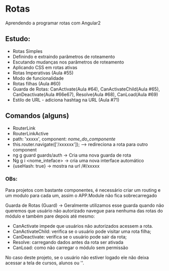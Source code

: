 # Rotas

Aprendendo a programar rotas com Angular2

## Estudo:

- Rotas Simples
- Definindo e extraindo parâmetros de roteamento
- Escutando mudanças nos parâmetros de roteamento
- Aplicando CSS em rotas ativas
- Rotas Imperativas (Aula #55)
- Modo de funcionalidade
- Rotas filhas (Aula #60)
- Guarda de Rotas: CanActivate(Aula #64), CanActivateChild(Aula #65), CanDeactivate(Aula #66e67), Resolve(Aula #68), CanLoad(Aula #69)
- Estilo de URL - adiciona hashtag na URL (Aula #71)


## Comandos (alguns)

- RouterLink
- RouterLinkActive
- path: 'xxxxx', component: _nome_do_componente_
- this.router.navigate(['/xxxxxx']); --> redireciona a rota para outro component
- ng g guard guards/auth -> Cria uma nova guarda de rota 
- Ng g i <nome_inteface> -> cria uma nova interface automático
- {useHash: true} -> mostra na url /#/xxxxx


### OBs:
Para projetos com bastante componentes, é necessário criar um routing e um modulo para cada um, assim o APP.Module não fica sobrecarregado 

Guarda de Rotas (Guard) -> Geralmente utilizamos esse guarda quando não queremos que usuário não autorizado navegue para nenhuma das rotas do módulo e também pare depois até mesmo:
- CanActivate impede que usuários não autorizados acessem a rota. 
- CanActivateChild: verifica se o usuário pode visitar uma rota filha; 
- CanDeactivate: verifica se o usuário pode sair da rota; 
- Resolve: carregando dados antes da rota ser ativada
- CanLoad: como não carregar o módulo sem permissão

No caso deste projeto, se o usuário não estiver logado ele não deixa acessar a tela de cursos, alunos ou ''.